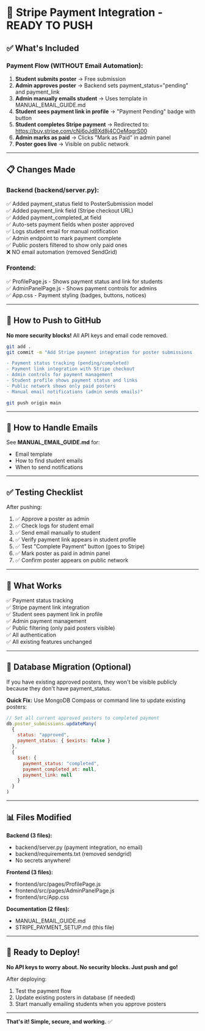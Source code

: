 # 🎉 Stripe Payment Integration - READY TO PUSH

## ✅ What's Included

### Payment Flow (WITHOUT Email Automation):

1. **Student submits poster** → Free submission
2. **Admin approves poster** → Backend sets payment_status="pending" and payment_link
3. **Admin manually emails student** → Uses template in MANUAL_EMAIL_GUIDE.md
4. **Student sees payment link in profile** → "Payment Pending" badge with button
5. **Student completes Stripe payment** → Redirected to: https://buy.stripe.com/cNi6oJdBXd8j4COeMqgrS00
6. **Admin marks as paid** → Clicks "Mark as Paid" in admin panel
7. **Poster goes live** → Visible on public network

---

## 📋 Changes Made

### Backend (backend/server.py):
✅ Added payment_status field to PosterSubmission model  
✅ Added payment_link field (Stripe checkout URL)  
✅ Added payment_completed_at field  
✅ Auto-sets payment fields when poster approved  
✅ Logs student email for manual notification  
✅ Admin endpoint to mark payment complete  
✅ Public posters filtered to show only paid ones  
❌ NO email automation (removed SendGrid)  

### Frontend:
✅ ProfilePage.js - Shows payment status and link for students  
✅ AdminPanelPage.js - Shows payment controls for admins  
✅ App.css - Payment styling (badges, buttons, notices)  

---

## 🚀 How to Push to GitHub

**No more security blocks!** All API keys and email code removed.

```bash
git add .
git commit -m "Add Stripe payment integration for poster submissions

- Payment status tracking (pending/completed)
- Payment link integration with Stripe checkout
- Admin controls for payment management
- Student profile shows payment status and links
- Public network shows only paid posters
- Manual email notifications (admin sends emails)"

git push origin main
```

---

## 📧 How to Handle Emails

See **MANUAL_EMAIL_GUIDE.md** for:
- Email template
- How to find student emails
- When to send notifications

---

## ✅ Testing Checklist

After pushing:

1. ✅ Approve a poster as admin
2. ✅ Check logs for student email
3. ✅ Send email manually to student
4. ✅ Verify payment link appears in student profile
5. ✅ Test "Complete Payment" button (goes to Stripe)
6. ✅ Mark poster as paid in admin panel
7. ✅ Confirm poster appears on public network

---

## 🎯 What Works

✅ Payment status tracking  
✅ Stripe payment link integration  
✅ Student sees payment link in profile  
✅ Admin payment management  
✅ Public filtering (only paid posters visible)  
✅ All authentication  
✅ All existing features unchanged  

---

## 🔧 Database Migration (Optional)

If you have existing approved posters, they won't be visible publicly because they don't have payment_status.

**Quick Fix:**
Use MongoDB Compass or command line to update existing posters:

```javascript
// Set all current approved posters to completed payment
db.poster_submissions.updateMany(
  {
    status: "approved",
    payment_status: { $exists: false }
  },
  {
    $set: {
      payment_status: "completed",
      payment_completed_at: null,
      payment_link: null
    }
  }
)
```

---

## 📊 Files Modified

**Backend (3 files):**
- backend/server.py (payment integration, no email)
- backend/requirements.txt (removed sendgrid)
- No secrets anywhere!

**Frontend (3 files):**
- frontend/src/pages/ProfilePage.js
- frontend/src/pages/AdminPanelPage.js  
- frontend/src/App.css

**Documentation (2 files):**
- MANUAL_EMAIL_GUIDE.md
- STRIPE_PAYMENT_SETUP.md (this file)

---

## 🎉 Ready to Deploy!

**No API keys to worry about. No security blocks. Just push and go!**

After deploying:
1. Test the payment flow
2. Update existing posters in database (if needed)
3. Start manually emailing students when you approve posters

---

**That's it! Simple, secure, and working.** ✅
